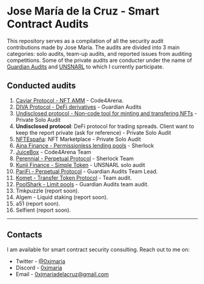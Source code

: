 # Jose María de la Cruz - Smart Contract Audits

This repository serves as a compilation of all the security audit contributions made by Jose María. The audits are divided into 3 main categories: solo audits, team-up audits, and reported issues from auditing competitions. Some of the private audits are conducter under the name of [Guardian Audits](https://twitter.com/guardianaudits) and [UNSNARL](https://twitter.com/unsnarl_secure) to which I currently participate.

## Conducted audits

1. [Caviar Protocol - NFT AMM](https://github.com/JMariadlcs/audits/blob/main/competitions/solo/CAVIAR/SUBMITTED/full-report.md) - Code4Arena.
2. [DIVA Protocol - DeFi derivatives](https://github.com/GuardianAudits/DefenderAudits/blob/main/DIVA/DivaAuditTeam7.md) - Guardian Audits
3. [Undisclosed protocol - Non-code tool for minting and transfering NFTs](https://github.com/JMariadlcs/audits/blob/main/solo/undisclosed-01.md) - Private Solo Audit
4. **Undisclosed protocol**: DeFi protocol for trading spreads. Client want to keep the report private (ask for reference) - Private Solo Audit
5. [NFTEspaña](https://github.com/JMariadlcs/audits/blob/main/solo/NFTEspa%C3%B1axScroogeAudits.md): NFT Marketplace - Private Solo Audit
6. [Ajna Finance - Permissionless lending pools](https://github.com/JMariadlcs/audits/blob/main/competitions/solo/AJNA/submitted/full-report.md) - Sherlock
7. [JuiceBox](https://github.com/JMariadlcs/audits/blob/main/competitions/solo/team/medium.md) - Code4Arena Team
8. [Perennial - Perpetual Protocol](https://github.com/sherlock-audit/2023-05-perennial-judging/issues/232) - Sherlock Team
9. [Kunji Finance - Simple Token](https://github.com/UNSNARL/audit-reports/blob/main/kunji_finance_audit_report.pdf) - UNSNARL solo audit
10. [PariFi - Perpetual Protocol](https://github.com/GuardianAudits/DefenderAudits/blob/main/PariFi/onlyOwners_PariFiAudit.md) - Guardian Audits Team Lead.
11. [Komet - Transfer Token Protocol](https://github.com/UNSNARL/audit-reports/blob/main/Dropzone_Komet_Security_Assessment.pdf) - Team audit.
12. [PoolShark - Limit pools](https://github.com/poolshark-protocol/limit/blob/master/audits/Guardian_Audits_Poolshark_Limit.pdf) - Guardian Audits team audit.
13. Tmkpuzzle (report soon).
14. Algem - Liquid staking (report soon).
15. a51 (report soon).
16. Selfient (report soon).
---

## Contacts

I am available for smart contract security consulting. Reach out to me on:

- Twitter - [@0xjmaria](https://twitter.com/0xjmaria)
- Discord - [0xjmaria](https://discordapp.com/users/280017699713581056)
- Email - [0xjmariadelacruz@gmail.com](mailto:0xjmariadelacruz@gmail.com)
